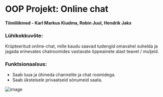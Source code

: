 # OOP Projekt: Online chat

#### Tiimiliikmed - Karl Markus Kiudma, Robin Juul, Hendrik Jaks

### Lühikokkuvõte:
Krüpteeritud online-chat, mille kaudu saavad tudengid omavahel suhelda ja jagada erinevates chatroomides vastavate õppeainete alast teavet / muljeid.

### Funktsionaalsus:
* Saab luua ja ühineda channelite ja chat roomidega.
* Saab üksteisele privaatseid sõnumeid saata.

![image](https://github.com/user-attachments/assets/87bee892-3ce8-41ff-970c-c7e830a83f44)
